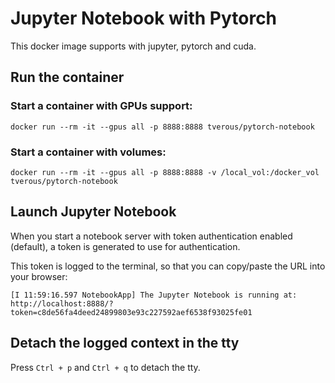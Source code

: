 # Jupyter Notebook with Pytorch

This docker image supports with jupyter, pytorch and cuda.

## Run the container

### Start a container with GPUs support:
```
docker run --rm -it --gpus all -p 8888:8888 tverous/pytorch-notebook
```

### Start a container with volumes:
```
docker run --rm -it --gpus all -p 8888:8888 -v /local_vol:/docker_vol tverous/pytorch-notebook
```

## Launch Jupyter Notebook

When you start a notebook server with token authentication enabled (default), a token is generated to use for authentication. 

This token is logged to the terminal, so that you can copy/paste the URL into your browser:
```
[I 11:59:16.597 NotebookApp] The Jupyter Notebook is running at:
http://localhost:8888/?token=c8de56fa4deed24899803e93c227592aef6538f93025fe01
```
## Detach the logged context in the tty

Press `Ctrl + p` and `Ctrl + q` to detach the tty.
